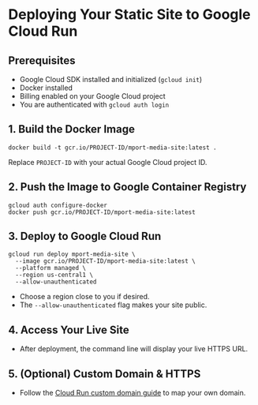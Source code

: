 # Deploying Your Static Site to Google Cloud Run

## Prerequisites
- Google Cloud SDK installed and initialized (`gcloud init`)
- Docker installed
- Billing enabled on your Google Cloud project
- You are authenticated with `gcloud auth login`

## 1. Build the Docker Image
```
docker build -t gcr.io/PROJECT-ID/mport-media-site:latest .
```
Replace `PROJECT-ID` with your actual Google Cloud project ID.

## 2. Push the Image to Google Container Registry
```
gcloud auth configure-docker
docker push gcr.io/PROJECT-ID/mport-media-site:latest
```

## 3. Deploy to Google Cloud Run
```
gcloud run deploy mport-media-site \
  --image gcr.io/PROJECT-ID/mport-media-site:latest \
  --platform managed \
  --region us-central1 \
  --allow-unauthenticated
```
- Choose a region close to you if desired.
- The `--allow-unauthenticated` flag makes your site public.

## 4. Access Your Live Site
- After deployment, the command line will display your live HTTPS URL.

## 5. (Optional) Custom Domain & HTTPS
- Follow the [Cloud Run custom domain guide](https://cloud.google.com/run/docs/mapping-custom-domains) to map your own domain. 